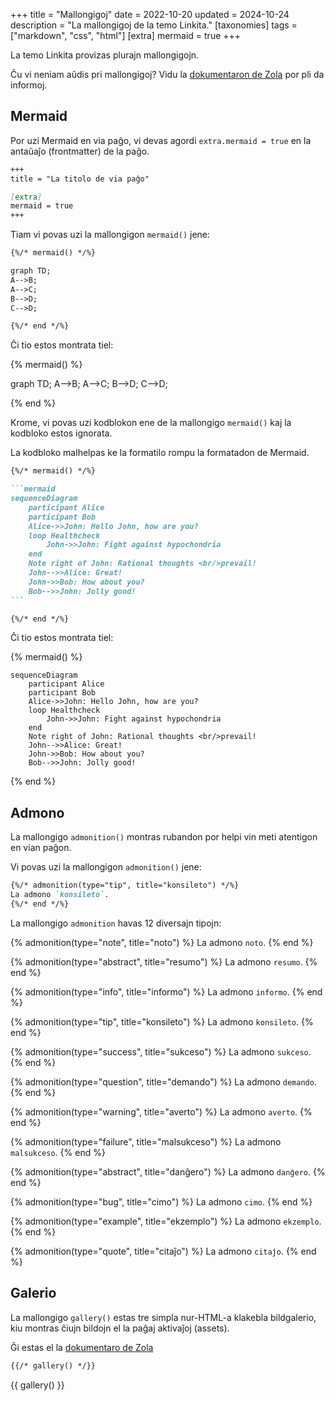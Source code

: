 +++
title = "Mallongigoj"
date = 2022-10-20
updated = 2024-10-24
description = "La mallongigoj de la temo Linkita."
[taxonomies]
tags = ["markdown", "css", "html"]
[extra]
mermaid = true
+++

La temo Linkita provizas plurajn mallongigojn.

Ĉu vi neniam aŭdis pri mallongigoj? Vidu la [dokumentaron de Zola](https://www.getzola.org/documentation/content/shortcodes/) por pli da informoj.

## Mermaid

Por uzi Mermaid en via paĝo, vi devas agordi `extra.mermaid = true` en la antaŭaĵo (frontmatter) de la paĝo.

```markdown
+++
title = "La titolo de via paĝo"

[extra]
mermaid = true
+++
```

Tiam vi povas uzi la mallongigon `mermaid()` jene:

```markdown
{%/* mermaid() */%}

graph TD;
A-->B;
A-->C;
B-->D;
C-->D;

{%/* end */%}
```

Ĉi tio estos montrata tiel:

{% mermaid() %}

graph TD;
A-->B;
A-->C;
B-->D;
C-->D;

{% end %}

Krome, vi povas uzi kodblokon ene de la mallongigo `mermaid()` kaj la kodbloko estos ignorata.

La kodbloko malhelpas ke la formatilo rompu la formatadon de Mermaid.

````markdown
{%/* mermaid() */%}

```mermaid
sequenceDiagram
    participant Alice
    participant Bob
    Alice->>John: Hello John, how are you?
    loop Healthcheck
        John->>John: Fight against hypochondria
    end
    Note right of John: Rational thoughts <br/>prevail!
    John-->>Alice: Great!
    John->>Bob: How about you?
    Bob-->>John: Jolly good!
```

{%/* end */%}
````

Ĉi tio estos montrata tiel:

{% mermaid() %}

```mermaid
sequenceDiagram
    participant Alice
    participant Bob
    Alice->>John: Hello John, how are you?
    loop Healthcheck
        John->>John: Fight against hypochondria
    end
    Note right of John: Rational thoughts <br/>prevail!
    John-->>Alice: Great!
    John->>Bob: How about you?
    Bob-->>John: Jolly good!
```

{% end %}

## Admono

La mallongigo `admonition()` montras rubandon por helpi vin meti atentigon en vian paĝon.

Vi povas uzi la mallongigon `admonition()` jene:

```markdown
{%/* admonition(type="tip", title="konsileto") */%}
La admono `konsileto`.
{%/* end */%}
```

La mallongigo `admonition` havas 12 diversajn tipojn:

{% admonition(type="note", title="noto") %}
La admono `noto`.
{% end %}

{% admonition(type="abstract", title="resumo") %}
La admono `resumo`.
{% end %}

{% admonition(type="info", title="informo") %}
La admono `informo`.
{% end %}

{% admonition(type="tip", title="konsileto") %}
La admono `konsileto`.
{% end %}

{% admonition(type="success", title="sukceso") %}
La admono `sukceso`.
{% end %}

{% admonition(type="question", title="demando") %}
La admono `demando`.
{% end %}

{% admonition(type="warning", title="averto") %}
La admono `averto`.
{% end %}

{% admonition(type="failure", title="malsukceso") %}
La admono `malsukceso`.
{% end %}

{% admonition(type="abstract", title="danĝero") %}
La admono `danĝero`.
{% end %}

{% admonition(type="bug", title="cimo") %}
La admono `cimo`.
{% end %}

{% admonition(type="example", title="ekzemplo") %}
La admono `ekzemplo`.
{% end %}

{% admonition(type="quote", title="citaĵo") %}
La admono `citaĵo`.
{% end %}

## Galerio

La mallongigo `gallery()` estas tre simpla nur-HTML-a klakebla bildgalerio, kiu montras ĉiujn bildojn el la paĝaj aktivaĵoj (assets).

Ĝi estas el la [dokumentaro de Zola](https://www.getzola.org/documentation/content/image-processing/)

```markdown
{{/* gallery() */}}
```

{{ gallery() }}
